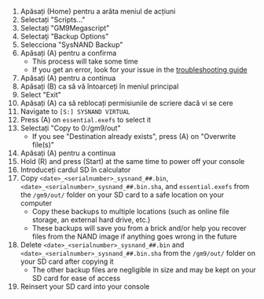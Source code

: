 1. Apăsați (Home) pentru a arăta meniul de acțiuni
2. Selectați "Scripts..."
3. Selectaţi "GM9Megascript"
4. Selectaţi "Backup Options"
5. Selecciona "SysNAND Backup"
6. Apăsați (A) pentru a confirma
   - This process will take some time
   - If you get an error, look for your issue in the [troubleshooting guide](troubleshooting#finalizing-setup)
7. Apăsați (A) pentru a continua
8. Apăsați (B) ca să vă întoarceți în meniul principal
9. Select "Exit"
10. Apăsați (A) ca să reblocați permisiunile de scriere dacă vi se cere
11. Navigate to `[S:] SYSNAND VIRTUAL`
12. Press (A) on `essential.exefs` to select it
13. Selectați "Copy to 0:/gm9/out"
    - If you see "Destination already exists", press (A) on "Overwrite file(s)"
14. Apăsați (A) pentru a continua
15. Hold (R) and press (Start) at the same time to power off your console
16. Introduceți cardul SD în calculator
17. Copy `<date>_<serialnumber>_sysnand_##.bin`, `<date>_<serialnumber>_sysnand_##.bin.sha`, and `essential.exefs` from the `/gm9/out/` folder on your SD card to a safe location on your computer
    - Copy these backups to multiple locations (such as online file storage, an external hard drive, etc.)
    - These backups will save you from a brick and/or help you recover files from the NAND image if anything goes wrong in the future
18. Delete `<date>_<serialnumber>_sysnand_##.bin` and `<date>_<serialnumber>_sysnand_##.bin.sha` from the `/gm9/out/` folder on your SD card after copying it
    - The other backup files are negligible in size and may be kept on your SD card for ease of access
19. Reinsert your SD card into your console
